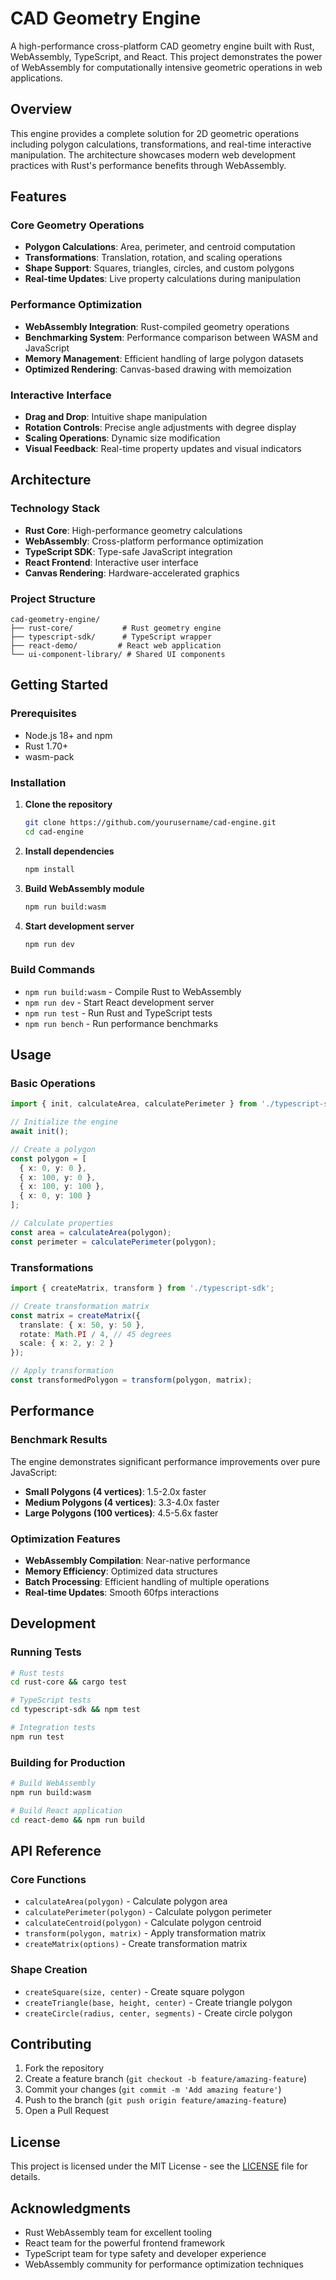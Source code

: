 # CAD Geometry Engine

A high-performance cross-platform CAD geometry engine built with Rust, WebAssembly, TypeScript, and React. This project demonstrates the power of WebAssembly for computationally intensive geometric operations in web applications.

## Overview

This engine provides a complete solution for 2D geometric operations including polygon calculations, transformations, and real-time interactive manipulation. The architecture showcases modern web development practices with Rust's performance benefits through WebAssembly.

## Features

### Core Geometry Operations
- **Polygon Calculations**: Area, perimeter, and centroid computation
- **Transformations**: Translation, rotation, and scaling operations
- **Shape Support**: Squares, triangles, circles, and custom polygons
- **Real-time Updates**: Live property calculations during manipulation

### Performance Optimization
- **WebAssembly Integration**: Rust-compiled geometry operations
- **Benchmarking System**: Performance comparison between WASM and JavaScript
- **Memory Management**: Efficient handling of large polygon datasets
- **Optimized Rendering**: Canvas-based drawing with memoization

### Interactive Interface
- **Drag and Drop**: Intuitive shape manipulation
- **Rotation Controls**: Precise angle adjustments with degree display
- **Scaling Operations**: Dynamic size modification
- **Visual Feedback**: Real-time property updates and visual indicators

## Architecture

### Technology Stack
- **Rust Core**: High-performance geometry calculations
- **WebAssembly**: Cross-platform performance optimization
- **TypeScript SDK**: Type-safe JavaScript integration
- **React Frontend**: Interactive user interface
- **Canvas Rendering**: Hardware-accelerated graphics

### Project Structure
```
cad-geometry-engine/
├── rust-core/           # Rust geometry engine
├── typescript-sdk/      # TypeScript wrapper
├── react-demo/         # React web application
└── ui-component-library/ # Shared UI components
```

## Getting Started

### Prerequisites
- Node.js 18+ and npm
- Rust 1.70+
- wasm-pack

### Installation

1. **Clone the repository**
   ```bash
   git clone https://github.com/yourusername/cad-engine.git
   cd cad-engine
   ```

2. **Install dependencies**
   ```bash
   npm install
   ```

3. **Build WebAssembly module**
   ```bash
   npm run build:wasm
   ```

4. **Start development server**
   ```bash
   npm run dev
   ```

### Build Commands

- `npm run build:wasm` - Compile Rust to WebAssembly
- `npm run dev` - Start React development server
- `npm run test` - Run Rust and TypeScript tests
- `npm run bench` - Run performance benchmarks

## Usage

### Basic Operations

```typescript
import { init, calculateArea, calculatePerimeter } from './typescript-sdk';

// Initialize the engine
await init();

// Create a polygon
const polygon = [
  { x: 0, y: 0 },
  { x: 100, y: 0 },
  { x: 100, y: 100 },
  { x: 0, y: 100 }
];

// Calculate properties
const area = calculateArea(polygon);
const perimeter = calculatePerimeter(polygon);
```

### Transformations

```typescript
import { createMatrix, transform } from './typescript-sdk';

// Create transformation matrix
const matrix = createMatrix({
  translate: { x: 50, y: 50 },
  rotate: Math.PI / 4, // 45 degrees
  scale: { x: 2, y: 2 }
});

// Apply transformation
const transformedPolygon = transform(polygon, matrix);
```

## Performance

### Benchmark Results

The engine demonstrates significant performance improvements over pure JavaScript:

- **Small Polygons (4 vertices)**: 1.5-2.0x faster
- **Medium Polygons (4 vertices)**: 3.3-4.0x faster  
- **Large Polygons (100 vertices)**: 4.5-5.6x faster

### Optimization Features

- **WebAssembly Compilation**: Near-native performance
- **Memory Efficiency**: Optimized data structures
- **Batch Processing**: Efficient handling of multiple operations
- **Real-time Updates**: Smooth 60fps interactions

## Development

### Running Tests

```bash
# Rust tests
cd rust-core && cargo test

# TypeScript tests
cd typescript-sdk && npm test

# Integration tests
npm run test
```

### Building for Production

```bash
# Build WebAssembly
npm run build:wasm

# Build React application
cd react-demo && npm run build
```

## API Reference

### Core Functions

- `calculateArea(polygon)` - Calculate polygon area
- `calculatePerimeter(polygon)` - Calculate polygon perimeter
- `calculateCentroid(polygon)` - Calculate polygon centroid
- `transform(polygon, matrix)` - Apply transformation matrix
- `createMatrix(options)` - Create transformation matrix

### Shape Creation

- `createSquare(size, center)` - Create square polygon
- `createTriangle(base, height, center)` - Create triangle polygon
- `createCircle(radius, center, segments)` - Create circle polygon

## Contributing

1. Fork the repository
2. Create a feature branch (`git checkout -b feature/amazing-feature`)
3. Commit your changes (`git commit -m 'Add amazing feature'`)
4. Push to the branch (`git push origin feature/amazing-feature`)
5. Open a Pull Request

## License

This project is licensed under the MIT License - see the [LICENSE](LICENSE) file for details.

## Acknowledgments

- Rust WebAssembly team for excellent tooling
- React team for the powerful frontend framework
- TypeScript team for type safety and developer experience
- WebAssembly community for performance optimization techniques